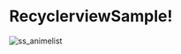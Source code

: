 # RecyclerviewSample!
![ss_animelist](https://github.com/selinglazeddonut/RecyclerviewSample/assets/115114129/4c458111-1f34-4886-96e4-5a64ca1a66b1)
